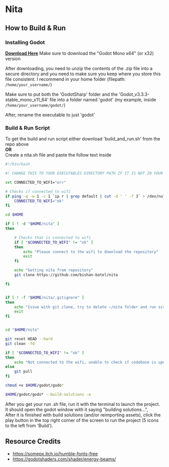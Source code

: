 # Nita

## How to Build & Run

### Installing Godot
<b><a href="https://godotengine.org/download">Download Here</a></b> 
Make sure to download the "Godot Mono x64" (or x32) version

After downloading, you need to unzip the contents of the .zip file into a 
secure directory and you need to make sure you keep where you store this file
consistent. I recommend in your home folder (filepath: `/home/your_username/`)
<br>

Make sure to put both the 'GodotSharp' folder and the 'Godot_v3.3.3-stable_mono_x11_64' file into a folder
named 'godot' (my example, inside `/home/your_username/godot/`)

After, rename the executable to just 'godot'

### Build & Run Script
To get the build and run script either download 'build_and_run.sh' from the repo above
<br><b>OR</b><br>
Create a nita.sh file and paste the follow text inside

```sh
#!/bin/bash

#! CHANGE THIS TO YOUR EXECUTABLES DIRECTORY PATH IF IT IS NOT IN YOUR HOME FOLDER

set CONNECTED_TO_WIFI="err"

# Checks if connected to wifi
if ping -q -w 1 -c 1 `ip r | grep default | cut -d ' ' -f 3` > /dev/null; then
	CONNECTED_TO_WIFI="ok"
fi

cd $HOME

if [ ! -d "$HOME/nita" ]
then

	# Checks that is connected to wifi
	if [ "$CONNECTED_TO_WIFI" != "ok" ]
	then
		echo "Please connect to the wifi to download the repository"
		exit
	fi

	echo "Getting nita from repository"
	git clone https://github.com/bishan-batel/nita

fi


if [ ! -f "$HOME/nita/.gitignore" ]
then
	echo "Issue with git clone, try to delete ~/nita folder and run script again"
	exit
fi


cd "$HOME/nita"

git reset HEAD --hard
git clean -fd

if [ "$CONNECTED_TO_WIFI" != "ok" ]
then
	echo "Not connected to the wifi, unable to check if codebase is updated"
else
	git pull
fi

chmod +x $HOME/godot/godo*

$HOME/godot/godo* --build-solutions -e
```

After you get your run .sh file, run it with the terminal to launch the project.
<br>It should open the godot window with it saying "building solutions...", 
<br>After it is finished with build solutions (and/or reimporting assets), click the play button in the top right corner of the screen to run the project (5 icons to the left from 'Build').


## Resource Credits

- https://somepx.itch.io/humble-fonts-free
- https://godotshaders.com/shader/energy-beams/
